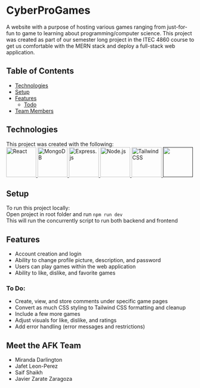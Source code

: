 # **CyberProGames**

A website with a purpose of hosting various games ranging from just-for-fun to game to learning about programming/computer science. This project was created as part of our semester long project in the ITEC 4860 course to get us comfortable with the MERN stack and deploy a full-stack web application. 

## Table of Contents
- [Technologies](#technologies)
- [Setup](#setup)
- [Features](#features)
    - [Todo](#to-do)
- [Team Members](#meet-the-afk-team)

## Technologies
This project was created with the following:
<br>
<a href="https://react.dev/"> <img title="React" src="https://cdn.jsdelivr.net/gh/devicons/devicon/icons/react/react-original.svg" height="80"> </a>
<a href="https://www.mongodb.com/"> <img title="MongoDB" src="https://cdn.jsdelivr.net/gh/devicons/devicon/icons/mongodb/mongodb-original-wordmark.svg" height="80"> </a>
<a href="https://expressjs.com/"> <img title="Express.js" src="https://cdn.jsdelivr.net/gh/devicons/devicon/icons/express/express-original.svg" height="80"> </a>
<a href="https://nodejs.org/en"> <img title="Node.js" src="https://cdn.jsdelivr.net/gh/devicons/devicon/icons/nodejs/nodejs-original-wordmark.svg" height="80"> </a>
<a href="https://tailwindcss.com/"> <img title="Tailwind CSS" src="https://cdn.jsdelivr.net/gh/devicons/devicon/icons/tailwindcss/tailwindcss-original-wordmark.svg" height="80"> </a>
<a href=""> <img title="" src="" height="80"> </a>

## Setup
To run this project locally: <br/>
Open project in root folder and run `npm run dev` <br/>
This will run the concurrently script to run both backend and frontend


## Features
- Account creation and login
- Ability to change profile picture, description, and password
- Users can play games within the web application
- Ability to like, dislike, and favorite games
### To Do:
- Create, view, and store comments under specific game pages
- Convert as much CSS styling to Tailwind CSS formatting and cleanup
- Include a few more games
- Adjust visuals for like, dislike, and ratings
- Add error handling (error messages and restrictions)

## Meet the AFK Team
- Miranda Darlington
- Jafet Leon-Perez
- Saif Shaikh
- Javier Zarate Zaragoza